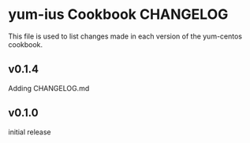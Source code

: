 yum-ius Cookbook CHANGELOG
======================
This file is used to list changes made in each version of the yum-centos cookbook.

v0.1.4
------
Adding CHANGELOG.md


v0.1.0
------
initial release
